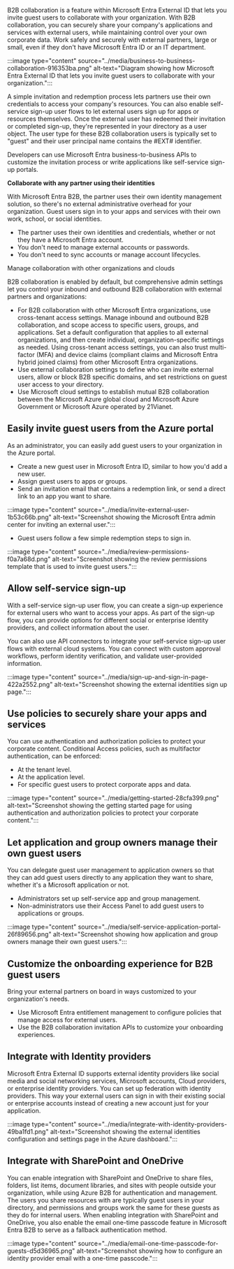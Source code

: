 B2B collaboration is a feature within Microsoft Entra External ID that lets you invite guest users to collaborate with your organization. With B2B collaboration, you can securely share your company's applications and services with external users, while maintaining control over your own corporate data. Work safely and securely with external partners, large or small, even if they don't have Microsoft Entra ID or an IT department.

:::image type="content" source="../media/business-to-business-collaboration-916353ba.png" alt-text="Diagram showing how Microsoft Entra External ID that lets you invite guest users to collaborate with your organization.":::


A simple invitation and redemption process lets partners use their own credentials to access your company's resources. You can also enable self-service sign-up user flows to let external users sign up for apps or resources themselves. Once the external user has redeemed their invitation or completed sign-up, they're represented in your directory as a user object. The user type for these B2B collaboration users is typically set to "guest" and their user principal name contains the \#EXT\# identifier.

Developers can use Microsoft Entra business-to-business APIs to customize the invitation process or write applications like self-service sign-up portals.

**Collaborate with any partner using their identities**

With Microsoft Entra B2B, the partner uses their own identity management solution, so there's no external administrative overhead for your organization. Guest users sign in to your apps and services with their own work, school, or social identities.

 -  The partner uses their own identities and credentials, whether or not they have a Microsoft Entra account.<br>
 -  You don't need to manage external accounts or passwords.
 -  You don't need to sync accounts or manage account lifecycles.

Manage collaboration with other organizations and clouds

B2B collaboration is enabled by default, but comprehensive admin settings let you control your inbound and outbound B2B collaboration with external partners and organizations:

 -  For B2B collaboration with other Microsoft Entra organizations, use cross-tenant access settings. Manage inbound and outbound B2B collaboration, and scope access to specific users, groups, and applications. Set a default configuration that applies to all external organizations, and then create individual, organization-specific settings as needed. Using cross-tenant access settings, you can also trust multi-factor (MFA) and device claims (compliant claims and Microsoft Entra hybrid joined claims) from other Microsoft Entra organizations.<br>
 -  Use external collaboration settings to define who can invite external users, allow or block B2B specific domains, and set restrictions on guest user access to your directory.<br>
 -  Use Microsoft cloud settings to establish mutual B2B collaboration between the Microsoft Azure global cloud and Microsoft Azure Government or Microsoft Azure operated by 21Vianet.

## Easily invite guest users from the Azure portal

As an administrator, you can easily add guest users to your organization in the Azure portal.

 -  Create a new guest user in Microsoft Entra ID, similar to how you'd add a new user.<br>
 -  Assign guest users to apps or groups.
 -  Send an invitation email that contains a redemption link, or send a direct link to an app you want to share.

:::image type="content" source="../media/invite-external-user-1b53c66b.png" alt-text="Screenshot showing the Microsoft Entra admin center for inviting an external user.":::


 -  Guest users follow a few simple redemption steps to sign in.

:::image type="content" source="../media/review-permissions-f0a7a68d.png" alt-text="Screenshot showing the review permissions template that is used to invite guest users.":::


## Allow self-service sign-up

With a self-service sign-up user flow, you can create a sign-up experience for external users who want to access your apps. As part of the sign-up flow, you can provide options for different social or enterprise identity providers, and collect information about the user.

You can also use API connectors to integrate your self-service sign-up user flows with external cloud systems. You can connect with custom approval workflows, perform identity verification, and validate user-provided information.<br>

:::image type="content" source="../media/sign-up-and-sign-in-page-422a2552.png" alt-text="Screenshot showing the external identities sign up page.":::


## Use policies to securely share your apps and services

You can use authentication and authorization policies to protect your corporate content. Conditional Access policies, such as multifactor authentication, can be enforced:

 -  At the tenant level.<br>
 -  At the application level.
 -  For specific guest users to protect corporate apps and data.

:::image type="content" source="../media/getting-started-28cfa399.png" alt-text="Screenshot showing the getting started page for using authentication and authorization policies to protect your corporate content.":::


## Let application and group owners manage their own guest users

You can delegate guest user management to application owners so that they can add guest users directly to any application they want to share, whether it's a Microsoft application or not.

 -  Administrators set up self-service app and group management.<br>
 -  Non-administrators use their Access Panel to add guest users to applications or groups.

:::image type="content" source="../media/self-service-application-portal-26f89656.png" alt-text="Screenshot showing how application and group owners manage their own guest users.":::


## Customize the onboarding experience for B2B guest users

Bring your external partners on board in ways customized to your organization's needs.

 -  Use Microsoft Entra entitlement management to configure policies that manage access for external users.<br>
 -  Use the B2B collaboration invitation APIs to customize your onboarding experiences.

## Integrate with Identity providers

Microsoft Entra External ID supports external identity providers like social media and social networking services, Microsoft accounts, Cloud providers, or enterprise identity providers. You can set up federation with identity providers. This way your external users can sign in with their existing social or enterprise accounts instead of creating a new account just for your application.

:::image type="content" source="../media/integrate-with-identity-providers-49ba1fd1.png" alt-text="Screenshot showing the external identities configuration and settings page in the Azure dashboard.":::


## Integrate with SharePoint and OneDrive

You can enable integration with SharePoint and OneDrive to share files, folders, list items, document libraries, and sites with people outside your organization, while using Azure B2B for authentication and management. The users you share resources with are typically guest users in your directory, and permissions and groups work the same for these guests as they do for internal users. When enabling integration with SharePoint and OneDrive, you also enable the email one-time passcode feature in Microsoft Entra B2B to serve as a fallback authentication method.

:::image type="content" source="../media/email-one-time-passcode-for-guests-d5d36965.png" alt-text="Screenshot showing how to configure an identity provider email with a one-time passcode.":::
